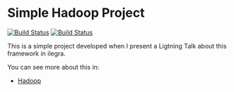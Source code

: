 Simple Hadoop Project
==========================

[![Build Status](https://travis-ci.org/leandrocgsi/hadoop-project.svg?branch=master)](https://travis-ci.org/leandrocgsi/hadoop-project)
[![Build Status](https://circleci.com/gh/leandrocgsi/hadoop-project.svg?&style=shield)](https://circleci.com/gh/leandrocgsi/hadoop-project/)

This is a simple project developed when I present a Ligtning Talk about this framework in ilegra.

You can see more about this in:

* [Hadoop](http://hadoop.apache.org/)